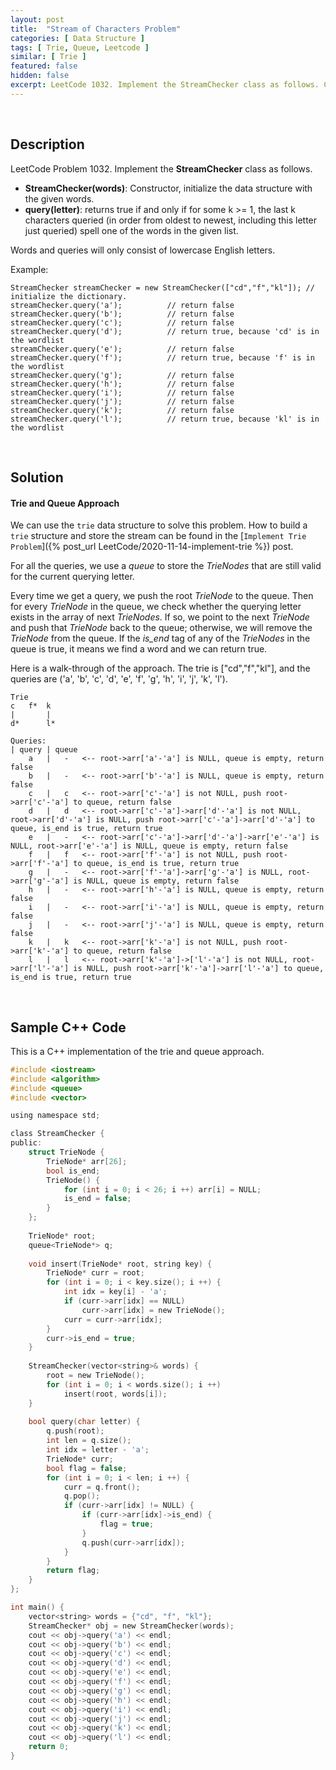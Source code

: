 ```yaml
---
layout: post
title:  "Stream of Characters Problem"
categories: [ Data Structure ]
tags: [ Trie, Queue, Leetcode ]
similar: [ Trie ]
featured: false
hidden: false
excerpt: LeetCode 1032. Implement the StreamChecker class as follows. Constructor, initialize the data structure with the given words.
---
```


<br />

## Description

LeetCode Problem 1032. Implement the **StreamChecker** class as follows.
* **StreamChecker(words)**: Constructor, initialize the data structure with the given words.
* **query(letter)**: returns true if and only if for some k >= 1, the last k characters queried (in order from oldest to newest, including this letter just queried) spell one of the words in the given list.

Words and queries will only consist of lowercase English letters.

Example: 
```
StreamChecker streamChecker = new StreamChecker(["cd","f","kl"]); // initialize the dictionary.
streamChecker.query('a');          // return false
streamChecker.query('b');          // return false
streamChecker.query('c');          // return false
streamChecker.query('d');          // return true, because 'cd' is in the wordlist
streamChecker.query('e');          // return false
streamChecker.query('f');          // return true, because 'f' is in the wordlist
streamChecker.query('g');          // return false
streamChecker.query('h');          // return false
streamChecker.query('i');          // return false
streamChecker.query('j');          // return false
streamChecker.query('k');          // return false
streamChecker.query('l');          // return true, because 'kl' is in the wordlist
```

<br />

## Solution

#### Trie and Queue Approach

We can use the `trie` data structure to solve this problem. How to build a `trie` structure and store the stream can be found in the [`Implement Trie Problem`]({% post_url LeetCode/2020-11-14-implement-trie %}) post.


For all the queries, we use a *queue* to store the *TrieNodes* that are still valid for the current querying letter.

Every time we get a query, we push the root *TrieNode* to the queue. Then for every *TrieNode* in the queue, we check whether the querying letter exists in the array of next *TrieNodes*. If so, we point to the next *TrieNode* and push that *TrieNode* back to the queue; otherwise, we will remove the *TrieNode* from the queue. If the *is_end* tag of any of the *TrieNodes* in the queue is true, it means we find a word and we can return true.

Here is a walk-through of the approach. The trie is ["cd","f","kl"], and the queries are ('a', 'b', 'c', 'd', 'e', 'f', 'g', 'h', 'i', 'j', 'k', 'l').
```
Trie
c   f*  k
|       |
d*      l*

Queries:
| query | queue 
    a   |   -   <-- root->arr['a'-'a'] is NULL, queue is empty, return false
    b   |   -   <-- root->arr['b'-'a'] is NULL, queue is empty, return false
    c   |   c   <-- root->arr['c'-'a'] is not NULL, push root->arr['c'-'a'] to queue, return false
    d   |   d   <-- root->arr['c'-'a']->arr['d'-'a'] is not NULL, root->arr['d'-'a'] is NULL, push root->arr['c'-'a']->arr['d'-'a'] to queue, is_end is true, return true
    e   |   -   <-- root->arr['c'-'a']->arr['d'-'a']->arr['e'-'a'] is NULL, root->arr['e'-'a'] is NULL, queue is empty, return false
    f   |   f   <-- root->arr['f'-'a'] is not NULL, push root->arr['f'-'a'] to queue, is_end is true, return true
    g   |   -   <-- root->arr['f'-'a']->arr['g'-'a'] is NULL, root->arr['g'-'a'] is NULL, queue is empty, return false
    h   |   -   <-- root->arr['h'-'a'] is NULL, queue is empty, return false
    i   |   -   <-- root->arr['i'-'a'] is NULL, queue is empty, return false
    j   |   -   <-- root->arr['j'-'a'] is NULL, queue is empty, return false
    k   |   k   <-- root->arr['k'-'a'] is not NULL, push root->arr['k'-'a'] to queue, return false
    l   |   l   <-- root->arr['k'-'a']->['l'-'a'] is not NULL, root->arr['l'-'a'] is NULL, push root->arr['k'-'a']->arr['l'-'a'] to queue, is_end is true, return true
```

<br />

## Sample C++ Code

This is a C++ implementation of the trie and queue approach.

```c
#include <iostream>
#include <algorithm>
#include <queue>
#include <vector>

using namespace std;

class StreamChecker {
public:
    struct TrieNode {
        TrieNode* arr[26];
        bool is_end;
        TrieNode() {
            for (int i = 0; i < 26; i ++) arr[i] = NULL;
            is_end = false;
        }
    };
    
    TrieNode* root;
    queue<TrieNode*> q;
    
    void insert(TrieNode* root, string key) {
        TrieNode* curr = root;
        for (int i = 0; i < key.size(); i ++) {
            int idx = key[i] - 'a';
            if (curr->arr[idx] == NULL)
                curr->arr[idx] = new TrieNode();
            curr = curr->arr[idx];
        }
        curr->is_end = true;
    }
    
    StreamChecker(vector<string>& words) {
        root = new TrieNode();
        for (int i = 0; i < words.size(); i ++)
            insert(root, words[i]);
    }
    
    bool query(char letter) {
        q.push(root);
        int len = q.size();
        int idx = letter - 'a';
        TrieNode* curr;
        bool flag = false;
        for (int i = 0; i < len; i ++) {
            curr = q.front();
            q.pop();
            if (curr->arr[idx] != NULL) {
                if (curr->arr[idx]->is_end) {
                    flag = true;
                } 
                q.push(curr->arr[idx]);
            }    
        }
        return flag;
    }
};

int main() {
    vector<string> words = {"cd", "f", "kl"};
    StreamChecker* obj = new StreamChecker(words);
    cout << obj->query('a') << endl;
    cout << obj->query('b') << endl;
    cout << obj->query('c') << endl;
    cout << obj->query('d') << endl;
    cout << obj->query('e') << endl;
    cout << obj->query('f') << endl;
    cout << obj->query('g') << endl;
    cout << obj->query('h') << endl;
    cout << obj->query('i') << endl;
    cout << obj->query('j') << endl;
    cout << obj->query('k') << endl;
    cout << obj->query('l') << endl;
    return 0;
}
```
